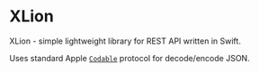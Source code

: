 # XLion

XLion - simple lightweight library for REST API written in Swift.

Uses standard Apple [``Codable``](https://developer.apple.com/documentation/swift/codable) protocol for decode/encode JSON.

